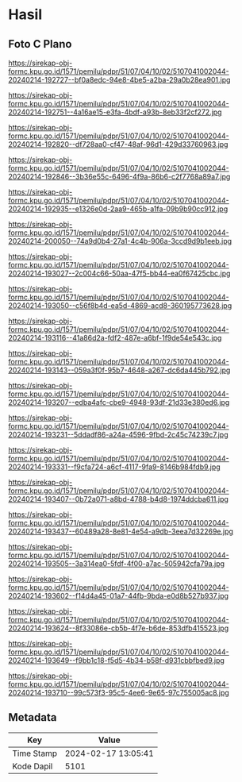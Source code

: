 # Hasil

## Foto C Plano

https://sirekap-obj-formc.kpu.go.id/1571/pemilu/pdpr/51/07/04/10/02/5107041002044-20240214-192727--bf0a8edc-94e8-4be5-a2ba-29a0b28ea901.jpg

https://sirekap-obj-formc.kpu.go.id/1571/pemilu/pdpr/51/07/04/10/02/5107041002044-20240214-192751--4a16ae15-e3fa-4bdf-a93b-8eb33f2cf272.jpg

https://sirekap-obj-formc.kpu.go.id/1571/pemilu/pdpr/51/07/04/10/02/5107041002044-20240214-192820--df728aa0-cf47-48af-96d1-429d33760963.jpg

https://sirekap-obj-formc.kpu.go.id/1571/pemilu/pdpr/51/07/04/10/02/5107041002044-20240214-192846--3b36e55c-6496-4f9a-86b6-c2f7768a89a7.jpg

https://sirekap-obj-formc.kpu.go.id/1571/pemilu/pdpr/51/07/04/10/02/5107041002044-20240214-192935--e1326e0d-2aa9-465b-a1fa-09b9b90cc912.jpg

https://sirekap-obj-formc.kpu.go.id/1571/pemilu/pdpr/51/07/04/10/02/5107041002044-20240214-200050--74a9d0b4-27a1-4c4b-906a-3ccd9d9b1eeb.jpg

https://sirekap-obj-formc.kpu.go.id/1571/pemilu/pdpr/51/07/04/10/02/5107041002044-20240214-193027--2c004c66-50aa-47f5-bb44-ea0f67425cbc.jpg

https://sirekap-obj-formc.kpu.go.id/1571/pemilu/pdpr/51/07/04/10/02/5107041002044-20240214-193050--c56f8b4d-ea5d-4869-acd8-360195773628.jpg

https://sirekap-obj-formc.kpu.go.id/1571/pemilu/pdpr/51/07/04/10/02/5107041002044-20240214-193116--41a86d2a-fdf2-487e-a6bf-1f9de54e543c.jpg

https://sirekap-obj-formc.kpu.go.id/1571/pemilu/pdpr/51/07/04/10/02/5107041002044-20240214-193143--059a3f0f-95b7-4648-a267-dc6da445b792.jpg

https://sirekap-obj-formc.kpu.go.id/1571/pemilu/pdpr/51/07/04/10/02/5107041002044-20240214-193207--edba4afc-cbe9-4948-93df-21d33e380ed6.jpg

https://sirekap-obj-formc.kpu.go.id/1571/pemilu/pdpr/51/07/04/10/02/5107041002044-20240214-193231--5ddadf86-a24a-4596-9fbd-2c45c74239c7.jpg

https://sirekap-obj-formc.kpu.go.id/1571/pemilu/pdpr/51/07/04/10/02/5107041002044-20240214-193331--f9cfa724-a6cf-4117-9fa9-8146b984fdb9.jpg

https://sirekap-obj-formc.kpu.go.id/1571/pemilu/pdpr/51/07/04/10/02/5107041002044-20240214-193407--0b72a071-a8bd-4788-b4d8-1974ddcba611.jpg

https://sirekap-obj-formc.kpu.go.id/1571/pemilu/pdpr/51/07/04/10/02/5107041002044-20240214-193437--60489a28-8e81-4e54-a9db-3eea7d32269e.jpg

https://sirekap-obj-formc.kpu.go.id/1571/pemilu/pdpr/51/07/04/10/02/5107041002044-20240214-193505--3a314ea0-5fdf-4f00-a7ac-505942cfa79a.jpg

https://sirekap-obj-formc.kpu.go.id/1571/pemilu/pdpr/51/07/04/10/02/5107041002044-20240214-193602--f14d4a45-01a7-44fb-9bda-e0d8b527b937.jpg

https://sirekap-obj-formc.kpu.go.id/1571/pemilu/pdpr/51/07/04/10/02/5107041002044-20240214-193624--8f33086e-cb5b-4f7e-b6de-853dfb415523.jpg

https://sirekap-obj-formc.kpu.go.id/1571/pemilu/pdpr/51/07/04/10/02/5107041002044-20240214-193649--f9bb1c18-f5d5-4b34-b58f-d931cbbfbed9.jpg

https://sirekap-obj-formc.kpu.go.id/1571/pemilu/pdpr/51/07/04/10/02/5107041002044-20240214-193710--99c573f3-95c5-4ee6-9e65-97c755005ac8.jpg


## Metadata

| Key        | Value               |
| ---------- | ------------------- |
| Time Stamp | 2024-02-17 13:05:41 |
| Kode Dapil | 5101                |




